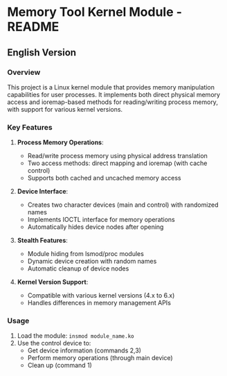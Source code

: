  # Memory Tool Kernel Module - README

## English Version

### Overview
This project is a Linux kernel module that provides memory manipulation capabilities for user processes. It implements both direct physical memory access and ioremap-based methods for reading/writing process memory, with support for various kernel versions.

### Key Features
1. **Process Memory Operations**:
   - Read/write process memory using physical address translation
   - Two access methods: direct mapping and ioremap (with cache control)
   - Supports both cached and uncached memory access

2. **Device Interface**:
   - Creates two character devices (main and control) with randomized names
   - Implements IOCTL interface for memory operations
   - Automatically hides device nodes after opening

3. **Stealth Features**:
   - Module hiding from lsmod/proc modules
   - Dynamic device creation with random names
   - Automatic cleanup of device nodes

4. **Kernel Version Support**:
   - Compatible with various kernel versions (4.x to 6.x)
   - Handles differences in memory management APIs

### Usage
1. Load the module: `insmod module_name.ko`
2. Use the control device to:
   - Get device information (commands 2,3)
   - Perform memory operations (through main device)
   - Clean up (command 1)
